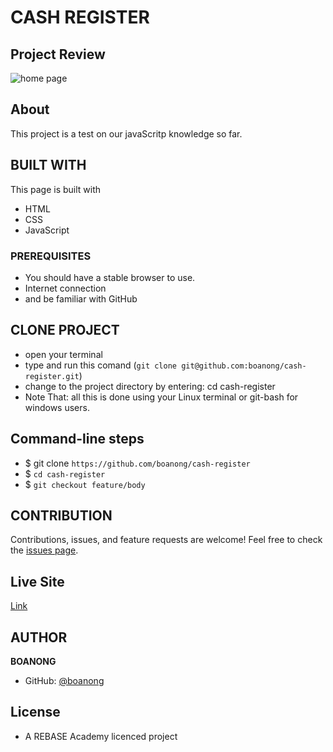 # CASH REGISTER

## Project Review
![home page](assets/images/cash%20register.PNG)

## About
This project is a test on our javaScritp knowledge so far.

## BUILT WITH
This page is built with
* HTML
* CSS
* JavaScript

### PREREQUISITES
* You should have a stable browser to use.
* Internet connection
* and be familiar with GitHub

## CLONE PROJECT
* open your terminal
* type and run this comand (`git clone git@github.com:boanong/cash-register.git`)
* change to the project directory by entering: cd cash-register
* Note That: all this is done using your Linux terminal or git-bash for windows users.

## Command-line steps

- $ git clone `https://github.com/boanong/cash-register`
- $ `cd cash-register`
- $ `git checkout feature/body`

## CONTRIBUTION
Contributions, issues, and feature requests are welcome!
Feel free to check the [issues page](https://github.com/boanong/cash-register/issues).

## Live Site

[Link](https://boanong.github.io/cash-register/)

## AUTHOR
**BOANONG**
- GitHub: [@boanong](https://github.com/boanong)

## License
- A REBASE Academy licenced project 